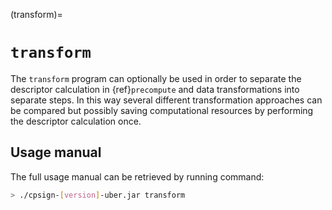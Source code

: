 
(transform)=

# `transform`

The `transform` program can optionally be used in order to separate the descriptor calculation in {ref}`precompute` and data transformations into separate steps. In this way several different transformation approaches can be compared but possibly saving computational resources by performing the descriptor calculation once.

## Usage manual

The full usage manual can be retrieved by running command:

```bash
> ./cpsign-[version]-uber.jar transform
```

